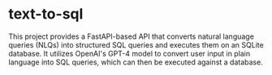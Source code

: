 # text-to-sql
This project provides a FastAPI-based API that converts natural language queries (NLQs) into structured SQL queries and executes them on an SQLite database. It utilizes OpenAI's GPT-4 model to convert user input in plain language into SQL queries, which can then be executed against a database.

